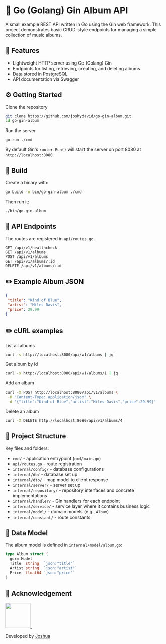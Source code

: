 # 🐹 Go (Golang) Gin Album API

A small example REST API written in Go using the Gin web framework. This project demonstrates basic CRUD-style endpoints for managing a simple collection of music albums.

## 🚀 Features

- Lightweight HTTP server using Go (Golang) Gin
- Endpoints for listing, retrieving, creating, and deleting albums
- Data stored in PostgreSQL
- API documentation via Swagger

## ⚙️ Getting Started

Clone the repository

```sh
git clone https://github.com/joshydavid/go-gin-album.git
cd go-gin-album
```

Run the server

```sh
go run ./cmd
```

By default Gin's `router.Run()` will start the server on port 8080 at `http://localhost:8080`.

## 🚧 Build

Create a binary with:

```sh
go build -o bin/go-gin-album ./cmd
```

Then run it:

```sh
./bin/go-gin-album
```

## 💬 API Endpoints

The routes are registered in `api/routes.go`.

```http
GET /api/v1/healthcheck
GET /api/v1/albums
POST /api/v1/albums
GET /api/v1/albums/:id
DELETE /api/v1/albums/:id
```

## ✏️ Example Album JSON

```json
{
 "title": "Kind of Blue",
 "artist": "Miles Davis",
 "price": 29.99
}
```

## ✏️ cURL examples

List all albums

```sh
curl -s http://localhost:8080/api/v1/albums | jq
```

Get album by id

```sh
curl -s http://localhost:8080/api/v1/albums/1 | jq
```

Add an album

```sh
curl -X POST http://localhost:8080/api/v1/albums \
 -H "Content-Type: application/json" \
 -d '{"title":"Kind of Blue","artist":"Miles Davis","price":29.99}'
```

Delete an album

```sh
curl -X DELETE http://localhost:8080/api/v1/albums/4
```

## 📁 Project Structure

Key files and folders:

- `cmd/` - application entrypoint (`cmd/main.go`)
- `api/routes.go` - route registration
- `internal/config/` - database configurations
- `internal/db/` - database set up
- `internal/dto/` - map model to client response
- `internal/server/` - server set up
- `internal/repository/` - repository interfaces and concrete implementations
- `internal/handler/` - Gin handlers for each endpoint
- `internal/service/` - service layer where it contains business logic
- `internal/model/` - domain models (e.g., `Album`)
- `internal/constant/` - route constants

## 💽 Data Model

The album model is defined in `internal/model/album.go`:

```go
type Album struct {
  gorm.Model
  Title  string  `json:"title"`
  Artist string  `json:"artist"`
  Price  float64 `json:"price"`
}
```

## 🚀 Acknowledgement

<a href="https://www.linkedin.com/in/joshydavid/">
  <img src="https://github.com/user-attachments/assets/4dfe0c89-8ced-4e08-bcf3-6261bdbb956d" width="80">
</a> &nbsp;

Developed by [Joshua](https://joshydavid.com)
